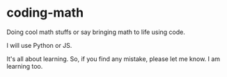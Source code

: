 # coding-math
Doing cool math stuffs or say bringing math to life using code.

I will use Python or JS.

It's all about learning. So, if you find any mistake, please let me know. I am learning too.
